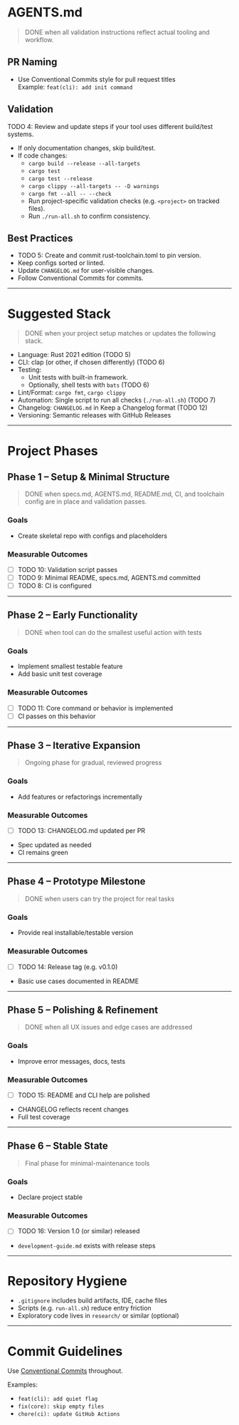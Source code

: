 # AGENTS.md

> DONE when all validation instructions reflect actual tooling and workflow.

## PR Naming

- Use Conventional Commits style for pull request titles  
  Example: `feat(cli): add init command`

## Validation

TODO 4: Review and update steps if your tool uses different build/test systems.

- If only documentation changes, skip build/test.
- If code changes:
  - `cargo build --release --all-targets`
  - `cargo test`
  - `cargo test --release`
  - `cargo clippy --all-targets -- -D warnings`
  - `cargo fmt --all -- --check`
  - Run project-specific validation checks (e.g. `<project>` on tracked files).
  - Run `./run-all.sh` to confirm consistency.

## Best Practices

- TODO 5: Create and commit rust-toolchain.toml to pin version.
- Keep configs sorted or linted.
- Update `CHANGELOG.md` for user-visible changes.
- Follow Conventional Commits for commits.

---

# Suggested Stack

> DONE when your project setup matches or updates the following stack.

- Language: Rust 2021 edition (TODO 5)
- CLI: clap (or other, if chosen differently) (TODO 6)
- Testing:
  - Unit tests with built-in framework.
  - Optionally, shell tests with `bats` (TODO 6)
- Lint/Format: `cargo fmt`, `cargo clippy`
- Automation: Single script to run all checks (`./run-all.sh`) (TODO 7)
- Changelog: `CHANGELOG.md` in Keep a Changelog format (TODO 12)
- Versioning: Semantic releases with GitHub Releases

---

# Project Phases

## Phase 1 – Setup & Minimal Structure

> DONE when specs.md, AGENTS.md, README.md, CI, and toolchain config are in place and validation passes.

### Goals

- Create skeletal repo with configs and placeholders

### Measurable Outcomes

- [ ] TODO 10: Validation script passes
- [ ] TODO 9: Minimal README, specs.md, AGENTS.md committed
- [ ] TODO 8: CI is configured

---

## Phase 2 – Early Functionality

> DONE when tool can do the smallest useful action with tests

### Goals

- Implement smallest testable feature
- Add basic unit test coverage

### Measurable Outcomes

- [ ] TODO 11: Core command or behavior is implemented
- [ ] CI passes on this behavior

---

## Phase 3 – Iterative Expansion

> Ongoing phase for gradual, reviewed progress

### Goals

- Add features or refactorings incrementally

### Measurable Outcomes

- [ ] TODO 13: CHANGELOG.md updated per PR
- Spec updated as needed
- CI remains green

---

## Phase 4 – Prototype Milestone

> DONE when users can try the project for real tasks

### Goals

- Provide real installable/testable version

### Measurable Outcomes

- [ ] TODO 14: Release tag (e.g. v0.1.0)
- Basic use cases documented in README

---

## Phase 5 – Polishing & Refinement

> DONE when all UX issues and edge cases are addressed

### Goals

- Improve error messages, docs, tests

### Measurable Outcomes

- [ ] TODO 15: README and CLI help are polished
- CHANGELOG reflects recent changes
- Full test coverage

---

## Phase 6 – Stable State

> Final phase for minimal-maintenance tools

### Goals

- Declare project stable

### Measurable Outcomes

- [ ] TODO 16: Version 1.0 (or similar) released
- `development-guide.md` exists with release steps

---

# Repository Hygiene

- `.gitignore` includes build artifacts, IDE, cache files
- Scripts (e.g. `run-all.sh`) reduce entry friction
- Exploratory code lives in `research/` or similar (optional)

---

# Commit Guidelines

Use [Conventional Commits](https://www.conventionalcommits.org/) throughout.

Examples:

- `feat(cli): add quiet flag`
- `fix(core): skip empty files`
- `chore(ci): update GitHub Actions`
